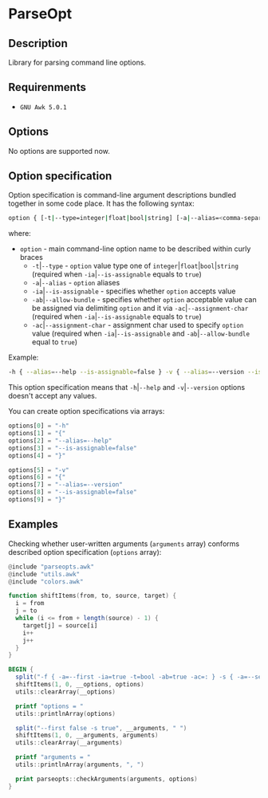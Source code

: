 # ParseOpt

## Description

Library for parsing command line options.

## Requirenments

- `GNU Awk 5.0.1`

## Options

No options are supported now.

## Option specification

Option specification is command-line argument descriptions bundled together in some code place. It has the following syntax:

```sh
option { [-t|--type=integer|float|bool|string] [-a|--alias=<comma-separated-list>] [-ia|--is-assignable=true|false] [-ab|--allow-bundle=true|false] [-ac|--assignment-char=<char>] }
```

where:

- `option` - main command-line option name to be described within curly braces
  - `-t`|`--type` - `option` value type one of `integer`|`float`|`bool`|`string` (required when `-ia`|`--is-assignable` equals to `true`)
  - `-a`|`--alias` - `option` aliases
  - `-ia`|`--is-assignable` - specifies whether `option` accepts value
  - `-ab`|`--allow-bundle` - specifies whether `option` acceptable value can be assigned via delimiting `option` and it via `-ac`|`--assignment-char` (required when `-ia`|`--is-assignable` equals to `true`)
  - `-ac`|`--assignment-char` - assignment char used to specify `option` value  (required when `-ia`|`--is-assignable` and `-ab`|`--allow-bundle` equal to `true`)

Example:

```sh
-h { --alias=--help --is-assignable=false } -v { --alias=--version --is-assignable=false }
```

This option specification means that `-h`|`--help` and `-v`|`--version` options doesn't accept any values.

You can create option specifications via arrays:

```awk
options[0] = "-h"
options[1] = "{"
options[2] = "--alias=--help"
options[3] = "--is-assignable=false"
options[4] = "}"

options[5] = "-v"
options[6] = "{"
options[7] = "--alias=--version"
options[8] = "--is-assignable=false"
options[9] = "}"
```

## Examples

Checking whether user-written arguments (`arguments` array) conforms described option specification (`options` array):

```awk
@include "parseopts.awk"
@include "utils.awk"
@include "colors.awk"

function shiftItems(from, to, source, target) {
  i = from
  j = to
  while (i <= from + length(source) - 1) {
    target[j] = source[i]
    i++
    j++
  }
}

BEGIN {
  split("-f { -a=--first -ia=true -t=bool -ab=true -ac=: } -s { -a=--second -ia=true -t=bool -ab=true -ac=: }", __options, " ")
  shiftItems(1, 0, __options, options)
  utils::clearArray(__options)

  printf "options = "
  utils::printlnArray(options)

  split("--first false -s true", __arguments, " ")
  shiftItems(1, 0, __arguments, arguments)
  utils::clearArray(__arguments)

  printf "arguments = "
  utils::printlnArray(arguments, ", ")

  print parseopts::checkArguments(arguments, options)
}
```
